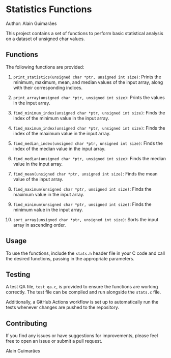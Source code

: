 # Statistics Functions

Author: Alain Guimarães

This project contains a set of functions to perform basic statistical analysis on a dataset of unsigned char values.

## Functions

The following functions are provided:

1. `print_statistics(unsigned char *ptr, unsigned int size)`: Prints the minimum, maximum, mean, and median values of the input array, along with their corresponding indices.

2. `print_array(unsigned char *ptr, unsigned int size)`: Prints the values in the input array.

3. `find_minimum_index(unsigned char *ptr, unsigned int size)`: Finds the index of the minimum value in the input array.

4. `find_maximum_index(unsigned char *ptr, unsigned int size)`: Finds the index of the maximum value in the input array.

5. `find_median_index(unsigned char *ptr, unsigned int size)`: Finds the index of the median value in the input array.

6. `find_median(unsigned char *ptr, unsigned int size)`: Finds the median value in the input array.

7. `find_mean(unsigned char *ptr, unsigned int size)`: Finds the mean value of the input array.

8. `find_maximum(unsigned char *ptr, unsigned int size)`: Finds the maximum value in the input array.

9. `find_minimum(unsigned char *ptr, unsigned int size)`: Finds the minimum value in the input array.

10. `sort_array(unsigned char *ptr, unsigned int size)`: Sorts the input array in ascending order.

## Usage

To use the functions, include the `stats.h` header file in your C code and call the desired functions, passing in the appropriate parameters.

## Testing

A test QA file, `test_qa.c`, is provided to ensure the functions are working correctly. The test file can be compiled and run alongside the `stats.c` file.

Additionally, a GitHub Actions workflow is set up to automatically run the tests whenever changes are pushed to the repository.

## Contributing

If you find any issues or have suggestions for improvements, please feel free to open an issue or submit a pull request.

Alain Guimarães
